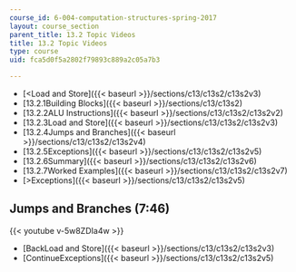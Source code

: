 ```yaml
---
course_id: 6-004-computation-structures-spring-2017
layout: course_section
parent_title: 13.2 Topic Videos
title: 13.2 Topic Videos
type: course
uid: fca5d0f5a2802f79893c889a2c05a7b3

---
```


*   [<Load and Store]({{< baseurl >}}/sections/c13/c13s2/c13s2v3)
*   [13.2.1Building Blocks]({{< baseurl >}}/sections/c13/c13s2)
*   [13.2.2ALU Instructions]({{< baseurl >}}/sections/c13/c13s2/c13s2v2)
*   [13.2.3Load and Store]({{< baseurl >}}/sections/c13/c13s2/c13s2v3)
*   [13.2.4Jumps and Branches]({{< baseurl >}}/sections/c13/c13s2/c13s2v4)
*   [13.2.5Exceptions]({{< baseurl >}}/sections/c13/c13s2/c13s2v5)
*   [13.2.6Summary]({{< baseurl >}}/sections/c13/c13s2/c13s2v6)
*   [13.2.7Worked Examples]({{< baseurl >}}/sections/c13/c13s2/c13s2v7)
*   [\>Exceptions]({{< baseurl >}}/sections/c13/c13s2/c13s2v5)

Jumps and Branches (7:46)
-------------------------

{{< youtube v-5w8ZDIa4w >}}

*   [BackLoad and Store]({{< baseurl >}}/sections/c13/c13s2/c13s2v3)
*   [ContinueExceptions]({{< baseurl >}}/sections/c13/c13s2/c13s2v5)